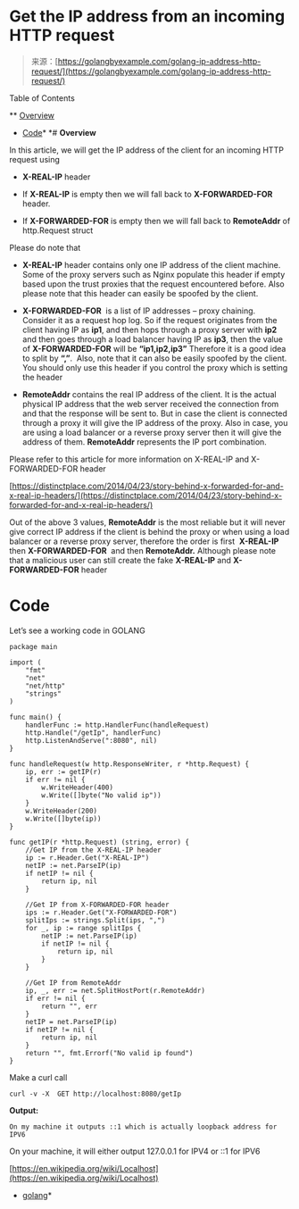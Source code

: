 <!--yml
category: 未分类
date: 2024-10-13 06:10:40
-->

# Get the IP address from an incoming HTTP request

> 来源：[https://golangbyexample.com/golang-ip-address-http-request/](https://golangbyexample.com/golang-ip-address-http-request/)

Table of Contents

 **   [Overview](#Overview "Overview")
*   [Code](#Code "Code")*  *# **Overview**

In this article, we will get the IP address of the client for an incoming HTTP request using

*   **X-REAL-IP** header

*   If **X-REAL-IP** is empty then we will fall back to **X-FORWARDED-FOR** header.

*   If **X-FORWARDED-FOR** is empty then we will fall back to **RemoteAddr** of http.Request struct

Please do note that

*   **X-REAL-IP** header contains only one IP address of the client machine. Some of the proxy servers such as Nginx populate this header if empty based upon the trust proxies that the request encountered before. Also please note that this header can easily be spoofed by the client.

*   **X-FORWARDED-FOR**  is a list of IP addresses – proxy chaining. Consider it as a request hop log. So if the request originates from the client having IP as **ip1**, and then hops through a proxy server with **ip2** and then goes through a load balancer having IP as **ip3**, then the value of **X-FORWARDED-FOR** will be **“ip1,ip2,ip3”** Therefore it is a good idea to split by **“,”**.  Also, note that it can also be easily spoofed by the client. You should only use this header if you control the proxy which is setting the header

*   **RemoteAddr** contains the real IP address of the client. It is the actual physical IP address that the web server received the connection from and that the response will be sent to. But in case the client is connected through a proxy it will give the IP address of the proxy. Also in case, you are using a load balancer or a reverse proxy server then it will give the address of them. **RemoteAddr** represents the IP port combination.

Please refer to this article for more information on X-REAL-IP and X-FORWARDED-FOR header

[https://distinctplace.com/2014/04/23/story-behind-x-forwarded-for-and-x-real-ip-headers/](https://distinctplace.com/2014/04/23/story-behind-x-forwarded-for-and-x-real-ip-headers/)

Out of the above 3 values, **RemoteAddr** is the most reliable but it will never give correct IP address if the client is behind the proxy or when using a load balancer or a reverse proxy server, therefore the order is first  **X-REAL-IP** then **X-FORWARDED-FOR**  and then **RemoteAddr.** Although please note that a malicious user can still create the fake **X-REAL-IP** and **X-FORWARDED-FOR** header

# **Code**

Let’s see a working code in GOLANG

```
package main

import (
    "fmt"
    "net"
    "net/http"
    "strings"
)

func main() {
    handlerFunc := http.HandlerFunc(handleRequest)
    http.Handle("/getIp", handlerFunc)
    http.ListenAndServe(":8080", nil)
}

func handleRequest(w http.ResponseWriter, r *http.Request) {
    ip, err := getIP(r)
    if err != nil {
        w.WriteHeader(400)
        w.Write([]byte("No valid ip"))
    }
    w.WriteHeader(200)
    w.Write([]byte(ip))
}

func getIP(r *http.Request) (string, error) {
    //Get IP from the X-REAL-IP header
    ip := r.Header.Get("X-REAL-IP")
    netIP := net.ParseIP(ip)
    if netIP != nil {
        return ip, nil
    }

    //Get IP from X-FORWARDED-FOR header
    ips := r.Header.Get("X-FORWARDED-FOR")
    splitIps := strings.Split(ips, ",")
    for _, ip := range splitIps {
        netIP := net.ParseIP(ip)
        if netIP != nil {
            return ip, nil
        }
    }

    //Get IP from RemoteAddr
    ip, _, err := net.SplitHostPort(r.RemoteAddr)
    if err != nil {
        return "", err
    }
    netIP = net.ParseIP(ip)
    if netIP != nil {
        return ip, nil
    }
    return "", fmt.Errorf("No valid ip found")
}
```

Make a curl call

```
curl -v -X  GET http://localhost:8080/getIp
```

**Output:**

```
On my machine it outputs ::1 which is actually loopback address for IPV6
```

On your machine, it will either output 127.0.0.1 for IPV4 or ::1 for IPV6

[https://en.wikipedia.org/wiki/Localhost](https://en.wikipedia.org/wiki/Localhost)

*   [golang](https://golangbyexample.com/tag/golang/)*